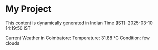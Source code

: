 # My Project

This content is dynamically generated in Indian Time (IST): 2025-03-10 14:19:50 IST


Current Weather in Coimbatore:
Temperature: 31.88 °C
Condition: few clouds

